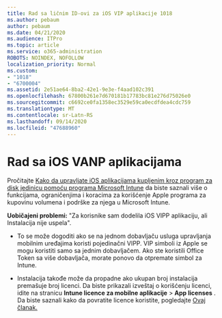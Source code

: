 ```yaml
---
title: Rad sa ličnim ID-ovi za iOS VIP aplikacije 1018
ms.author: pebaum
author: pebaum
ms.date: 04/21/2020
ms.audience: ITPro
ms.topic: article
ms.service: o365-administration
ROBOTS: NOINDEX, NOFOLLOW
localization_priority: Normal
ms.custom:
- "1018"
- "6700004"
ms.assetid: 2e51ae64-8ba2-42e1-9e3e-f4aad102c391
ms.openlocfilehash: 67800b261e7d670181b17783bc81e276d75026e0
ms.sourcegitcommit: c6692ce0fa1358ec3529e59ca0ecdfdea4cdc759
ms.translationtype: MT
ms.contentlocale: sr-Latn-RS
ms.lasthandoff: 09/14/2020
ms.locfileid: "47688960"
---
```

# <a name="working-with-ios-vpp-applications"></a>Rad sa iOS VANP aplikacijama

Pročitajte [Kako da upravljate iOS aplikacijama kupljenim kroz program za disk jedinicu pomoću programa Microsoft Intune](https://docs.microsoft.com/intune/vpp-apps-ios) da biste saznali više o funkcijama, ograničenjima i koracima za korišćenje Apple programa za kupovinu volumena i podrške za njega u Microsoft Intune.
  
 **Uobičajeni problemi:** "Za korisnike sam dodelila iOS VIPP aplikaciju, ali Instalacija nije uspela".
  
- To se može dogoditi ako se na jednom dobavljaču usluga upravljanja mobilnim uređajima koristi pojedinačni VIPP. VIP simboli iz Apple se mogu koristiti samo sa jednim dobavljačem. Ako ste koristili Office Token sa više dobavljača, morate ponovo da otpremate simbol za Intune.

- Instalacija takođe može da propadne ako ukupan broj instalacija premašuje broj licenci. Da biste prikazali izveštaj o korišćenju licenci, idite na stranicu **Intune licence za mobilne aplikacije** \> **App licenses** . Da biste saznali kako da povratite licence koristite, pogledajte [Ovaj članak.](https://docs.microsoft.com/intune/vpp-apps-ios#revoking-app-licenses-and-deleting-tokens)
